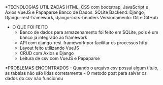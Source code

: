 *TECNOLOGIAS UTILIZADAS
	HTML, CSS com bootstrap, JavaScript e Axios
	VueJS e Papaparse
	Banco de Dados: SQLite
	Backend: Django, Django-rest-framework, django-cors-headers
	Versionamento: Git e GitHub

* O QUE FOI FEITO
	- Banco de dados para armazenamento foi feito em SQLite, pois é um banco já integrado ao framework
	- API com django-rest-framework por facilitar os processos http
	- Layout feito utilizando VueJS
	- CRUD com Axios e Django
	- Leitura de csv com VueJS e Papaparse



*PROBLEMAS ENCONTRADOS
	- Quando o arquivo csv possui algum título, as tabelas não são lidas corretamente
	- O metodo post para salvar os dados do csv não funcionou
